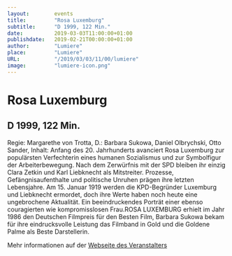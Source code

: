 ```yaml
---
layout:        events
title:         "Rosa Luxemburg"
subtitle:      "D 1999, 122 Min."
date:          2019-03-03T11:00:00+01:00
publishdate:   2019-02-21T00:00:00+01:00
author:        "Lumiere"
place:         "Lumiere"
URL:           "/2019/03/03/11/00/lumiere"
image:         "lumiere-icon.png"
---
```


Rosa Luxemburg
===========

D 1999, 122 Min.
-----------

Regie: Margarethe von Trotta, D.:  Barbara Sukowa, Daniel Olbrychski, Otto Sander, Inhalt: Anfang des 20. Jahrhunderts avanciert Rosa Luxemburg zur populärsten Verfechterin eines humanen Sozialismus und zur Symbolfigur der Arbeiterbewegung. Nach dem Zerwürfnis mit der SPD bleiben ihr einzig Clara Zetkin und Karl Liebknecht als Mitstreiter. Prozesse, Gefängnisaufenthalte und politische Unruhen prägen ihre letzten Lebensjahre. Am 15. Januar 1919 werden die KPD-Begründer Luxemburg und Liebknecht ermordet, doch ihre Werte haben noch heute eine ungebrochene Aktualität. Ein beeindruckendes Porträt einer ebenso couragierten wie kompromisslosen Frau.ROSA LUXEMBURG erhielt im Jahr 1986 den Deutschen Filmpreis für den Besten Film, Barbara Sukowa bekam für ihre eindrucksvolle Leistung das Filmband in Gold und die Goldene Palme als Beste Darstellerin.

Mehr informationen auf der [Webseite des Veranstalters](http://www.lumiere.de/19/03/rosa.htm)

